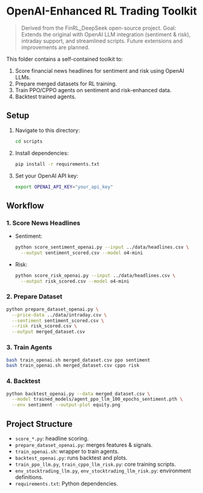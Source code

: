 # OpenAI-Enhanced RL Trading Toolkit
> Derived from the FinRL_DeepSeek open-source project. Goal: Extends the original with OpenAI LLM integration (sentiment & risk), intraday support, and streamlined scripts. Future extensions and improvements are planned.

This folder contains a self-contained toolkit to:
1. Score financial news headlines for sentiment and risk using OpenAI LLMs.
2. Prepare merged datasets for RL training.
3. Train PPO/CPPO agents on sentiment and risk-enhanced data.
4. Backtest trained agents.

## Setup
1. Navigate to this directory:
   ```bash
   cd scripts
   ```
2. Install dependencies:
   ```bash
   pip install -r requirements.txt
   ```
3. Set your OpenAI API key:
   ```bash
   export OPENAI_API_KEY="your_api_key"
   ```

## Workflow

### 1. Score News Headlines
- Sentiment:
  ```bash
  python score_sentiment_openai.py --input ../data/headlines.csv \
    --output sentiment_scored.csv --model o4-mini
  ```
- Risk:
  ```bash
  python score_risk_openai.py --input ../data/headlines.csv \
    --output risk_scored.csv --model o4-mini
  ```

### 2. Prepare Dataset
```bash
python prepare_dataset_openai.py \
  --price-data ../data/intraday.csv \
  --sentiment sentiment_scored.csv \
  --risk risk_scored.csv \
  --output merged_dataset.csv
```

### 3. Train Agents
```bash
bash train_openai.sh merged_dataset.csv ppo sentiment
bash train_openai.sh merged_dataset.csv cppo risk
```

### 4. Backtest
```bash
python backtest_openai.py --data merged_dataset.csv \
  --model trained_models/agent_ppo_llm_100_epochs_sentiment.pth \
  --env sentiment --output-plot equity.png
```

## Project Structure
- `score_*.py`: headline scoring.
- `prepare_dataset_openai.py`: merges features & signals.
- `train_openai.sh`: wrapper to train agents.
- `backtest_openai.py`: runs backtest and plots.
- `train_ppo_llm.py`, `train_cppo_llm_risk.py`: core training scripts.
- `env_stocktrading_llm.py`, `env_stocktrading_llm_risk.py`: environment definitions.
- `requirements.txt`: Python dependencies.